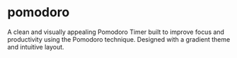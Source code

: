 # pomodoro
A clean and visually appealing Pomodoro Timer built to improve focus and productivity using the Pomodoro technique. Designed with a gradient theme and intuitive layout.
